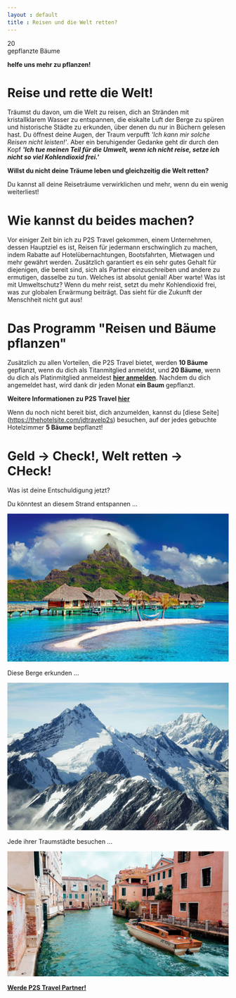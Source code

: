 ```yaml
---
layout : default
title : Reisen und die Welt retten?
---
```


<div class="number">20</div> 

<div class="number-desc">gepflanzte Bäume</div>

**helfe uns mehr zu pflanzen!**

# Reise und rette die Welt!

Träumst du davon, um die Welt zu reisen, dich an Stränden mit kristallklarem Wasser zu entspannen, die eiskalte Luft der Berge  zu spüren und historische Städte zu erkunden, über denen du nur in Büchern gelesen hast. Du öffnest deine Augen, der Traum verpufft _'Ich kann mir solche Reisen nicht leisten!'_. Aber ein beruhigender Gedanke geht dir durch den Kopf **_'Ich tue meinen Teil für die Umwelt, wenn ich nicht reise, setze ich nicht so viel Kohlendioxid frei.'_**

**Willst du nicht deine Träume leben und gleichzeitig die Welt retten?**

Du kannst all deine Reiseträume verwirklichen und mehr, wenn du ein wenig weiterliest!

# Wie kannst du beides machen?

Vor einiger Zeit bin ich zu P2S Travel gekommen, einem Unternehmen, dessen Hauptziel es ist, Reisen für jedermann erschwinglich zu machen, indem Rabatte auf Hotelübernachtungen, Bootsfahrten, Mietwagen und mehr gewährt werden. Zusätzlich garantiert es ein sehr gutes Gehalt für diejenigen, die bereit sind, sich als Partner einzuschreiben und andere zu ermutigen, dasselbe zu tun. Welches ist absolut genial! Aber warte! Was ist mit Umweltschutz? Wenn du mehr reist, setzt du mehr Kohlendioxid frei, was zur globalen Erwärmung beiträgt. Das sieht für die Zukunft der Menschheit nicht gut aus!

# Das Programm "Reisen und Bäume pflanzen"

Zusätzlich zu allen Vorteilen, die P2S Travel bietet, werden **10 Bäume** gepflanzt, wenn du dich als Titanmitglied anmeldst, und **20 Bäume**, wenn du dich als Platinmitglied anmeldest **[hier anmelden](https://p2stravel.com/join/jdtravelp2s/)**. Nachdem du dich angemeldet hast, wird dank dir jeden Monat **ein Baum** gepflanzt.

**Weitere Informationen zu P2S Travel [hier](https://jdtravelp2s.github.io/2020/01/11/p2s-travel-deutsch)**
 
Wenn du noch nicht bereit bist, dich anzumelden, kannst du [diese Seite] (https://thehotelsite.com/jdtravelp2s) besuchen, auf der jedes gebuchte Hotelzimmer **5 Bäume** bepflanzt!

# Geld -> Check!, Welt retten -> CHeck!

Was ist deine Entschuldigung jetzt?

Du könntest an diesem Strand entspannen ...

<img class="d-block w-100 img-fluid" src="/assets/cottages-beach-r.jpg" alt="beach holidays">

Diese Berge erkunden ...

<img class="d-block w-100 img-fluid" src="/assets/mountains-r.jpg" alt="snowy mountains">

Jede ihrer Traumstädte besuchen ...

<img class="d-block w-100 img-fluid" src="/assets/orange-powerboat-r.jpg" alt="Venice trip">

**[Werde P2S Travel Partner!](https://p2stravel.com/join/jdtravelp2s)**